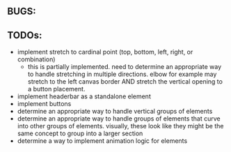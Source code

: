 ## BUGS:

## TODOs:
 - implement stretch to cardinal point (top, bottom, left, right, or combination)
   - this is partially implemented. need to determine an appropriate way to handle stretching in multiple directions. elbow for example may stretch to the left canvas border AND stretch the vertical opening to a button placement.
 - implement headerbar as a standalone element
 - implement buttons
 - determine an appropriate way to handle vertical groups of elements
 - determine an appropriate way to handle groups of elements that curve into other groups of elements. visually, these look like they might be the same concept to group into a larger section
 - determine a way to implement animation logic for elements